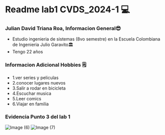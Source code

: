 # Readme lab1 CVDS_2024-1 💻
### Julian David Triana Roa, Informacion General😎
- Estudio ingenieria de sistemas (8vo semestre) en la Escuela Colombiana de Ingenieria Julio Garavito🏛️
- Tengo 22 años
  

### Informacion Adicional Hobbies 🗒️
- 1.ver series y peliculas
- 2.conocer lugares nuevos
- 3.Salir a rodar en bicicleta
- 4.Escuchar musica
- 5.Leer comics
- 6.Viajar en familia


### Evidencia Punto 3 del lab 1

![Image (6)](https://github.com/AlejoCNYT/cvds-lab1-Lab01/assets/74771189/b63c2306-f1f5-444b-9b2e-c7e7fa61d92c)
![Image (7)](https://github.com/AlejoCNYT/cvds-lab1-Lab01/assets/74771189/13770728-2fd8-49f9-b954-989be67ad652)
